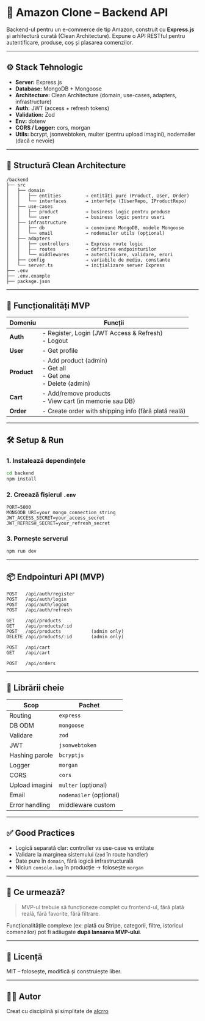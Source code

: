 # 🧠 Amazon Clone – Backend API

Backend-ul pentru un e-commerce de tip Amazon, construit cu **Express.js** și arhitectură curată (Clean Architecture). Expune o API RESTful pentru autentificare, produse, coș și plasarea comenzilor.

---

## ⚙️ Stack Tehnologic

- **Server:** Express.js
- **Database:** MongoDB + Mongoose
- **Architecture:** Clean Architecture (domain, use-cases, adapters, infrastructure)
- **Auth:** JWT (access + refresh tokens)
- **Validation:** Zod
- **Env:** dotenv
- **CORS / Logger:** cors, morgan
- **Utils:** bcrypt, jsonwebtoken, multer (pentru upload imagini), nodemailer (dacă e nevoie)

---

## 📁 Structură Clean Architecture

```text
/backend
├── src
│   ├── domain
│   │   ├── entities         → entități pure (Product, User, Order)
│   │   └── interfaces       → interfețe (IUserRepo, IProductRepo)
│   ├── use-cases
│   │   ├── product          → business logic pentru produse
│   │   └── user             → business logic pentru useri
│   ├── infrastructure
│   │   ├── db               → conexiune MongoDB, modele Mongoose
│   │   └── email            → nodemailer utils (opțional)
│   ├── adapters
│   │   ├── controllers      → Express route logic
│   │   ├── routes           → definirea endpointurilor
│   │   └── middlewares      → autentificare, validare, erori
│   ├── config               → variabile de mediu, constante
│   └── server.ts            → inițializare server Express
├── .env
├── .env.example
├── package.json
```

---

## 🔐 Funcționalități MVP

| Domeniu     | Funcții                                                                   |
| ----------- | ------------------------------------------------------------------------- |
| **Auth**    | - Register, Login (JWT Access & Refresh) <br> - Logout                    |
| **User**    | - Get profile                                                             |
| **Product** | - Add product (admin) <br> - Get all <br> - Get one <br> - Delete (admin) |
| **Cart**    | - Add/remove products <br> - View cart (in memorie sau DB)                |
| **Order**   | - Create order with shipping info (fără plată reală)                      |

---

## 🛠️ Setup & Run

### 1. Instalează dependințele

```bash
cd backend
npm install
```

### 2. Creează fișierul `.env`

```env
PORT=5000
MONGODB_URI=your_mongo_connection_string
JWT_ACCESS_SECRET=your_access_secret
JWT_REFRESH_SECRET=your_refresh_secret
```

### 3. Pornește serverul

```bash
npm run dev
```

---

## 📦 Endpointuri API (MVP)

```
POST   /api/auth/register
POST   /api/auth/login
POST   /api/auth/logout
POST   /api/auth/refresh

GET    /api/products
GET    /api/products/:id
POST   /api/products           (admin only)
DELETE /api/products/:id       (admin only)

POST   /api/cart
GET    /api/cart

POST   /api/orders
```

---

## 🧩 Librării cheie

| Scop           | Pachet                  |
| -------------- | ----------------------- |
| Routing        | `express`               |
| DB ODM         | `mongoose`              |
| Validare       | `zod`                   |
| JWT            | `jsonwebtoken`          |
| Hashing parole | `bcryptjs`              |
| Logger         | `morgan`                |
| CORS           | `cors`                  |
| Upload imagini | `multer` (opțional)     |
| Email          | `nodemailer` (opțional) |
| Error handling | middleware custom       |

---

## ✅ Good Practices

- Logică separată clar: controller vs use-case vs entitate
- Validare la marginea sistemului (`zod` în route handler)
- Date pure în `domain`, fără logică infrastructurală
- Niciun `console.log` în producție → folosește `morgan`

---

## 📌 Ce urmează?

> MVP-ul trebuie să funcționeze complet cu frontend-ul, fără plată reală, fără favorite, fără filtrare.

Funcționalitățile complexe (ex: plată cu Stripe, categorii, filtre, istoricul comenzilor) pot fi adăugate **după lansarea MVP-ului**.

---

## 📜 Licență

MIT – folosește, modifică și construiește liber.

---

## 👨‍💻 Autor

Creat cu disciplină și simplitate de [alcrro](https://github.com/alcrro)

